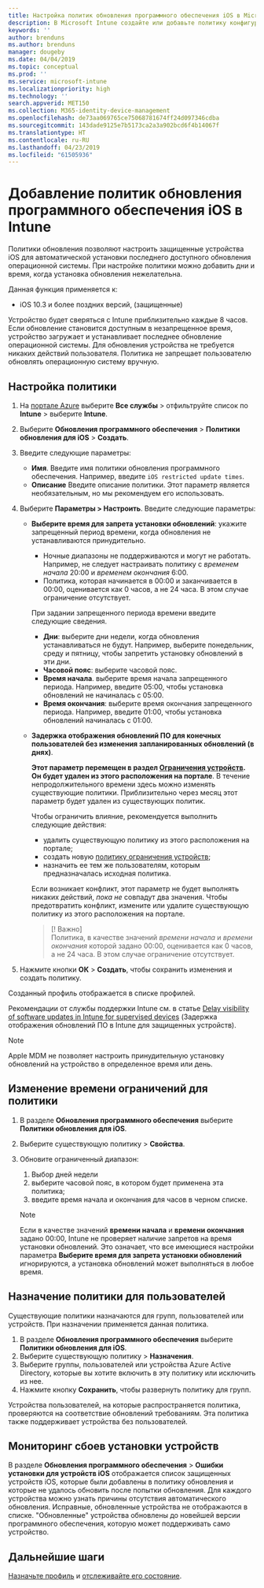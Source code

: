 ```yaml
---
title: Настройка политик обновления программного обеспечения iOS в Microsoft Intune в Azure | Документы Майкрософт
description: В Microsoft Intune создайте или добавьте политику конфигурации, чтобы ограничить автоматическую установку обновлений программного обеспечения на устройствах iOS, управляемых или защищенных Intune. Можно выбрать дату и время, когда обновления устанавливаться не будут. Можно также назначить эту политику для групп, пользователей или устройств и проверить наличие ошибок установки.
keywords: ''
author: brenduns
ms.author: brenduns
manager: dougeby
ms.date: 04/04/2019
ms.topic: conceptual
ms.prod: ''
ms.service: microsoft-intune
ms.localizationpriority: high
ms.technology: ''
search.appverid: MET150
ms.collection: M365-identity-device-management
ms.openlocfilehash: de73aa069765ce75068781674ff24d097346cdba
ms.sourcegitcommit: 143dade9125e7b5173ca2a3a902bcd6f4b14067f
ms.translationtype: HT
ms.contentlocale: ru-RU
ms.lasthandoff: 04/23/2019
ms.locfileid: "61505936"
---
```

# <a name="add-ios-software-update-policies-in-intune"></a>Добавление политик обновления программного обеспечения iOS в Intune

Политики обновления позволяют настроить защищенные устройства iOS для автоматической установки последнего доступного обновления операционной системы. При настройке политики можно добавить дни и время, когда установка обновления нежелательна. 

Данная функция применяется к:

- iOS 10.3 и более поздних версий, (защищенные)

Устройство будет сверяться с Intune приблизительно каждые 8 часов. Если обновление становится доступным в незапрещенное время, устройство загружает и устанавливает последнее обновление операционной системы. Для обновления устройства не требуется никаких действий пользователя. Политика не запрещает пользователю обновлять операционную систему вручную.

## <a name="configure-the-policy"></a>Настройка политики

1. На [портале Azure](https://portal.azure.com) выберите **Все службы** > отфильтруйте список по **Intune** > выберите **Intune**.
2. Выберите **Обновления программного обеспечения** > **Политики обновления для iOS** > **Создать**.
3. Введите следующие параметры:

    - **Имя**. Введите имя политики обновления программного обеспечения. Например, введите `iOS restricted update times`.
    - **Описание** Введите описание политики. Этот параметр является необязательным, но мы рекомендуем его использовать.

4. Выберите **Параметры > Настроить**. Введите следующие параметры:

    - **Выберите время для запрета установки обновлений**: укажите запрещенный период времени, когда обновления не устанавливаются принудительно. 
      - Ночные диапазоны не поддерживаются и могут не работать. Например, не следует настраивать политику с *временем начала* 20:00 и *временем окончания* 6:00.
      - Политика, которая начинается в 00:00 и заканчивается в 00:00, оценивается как 0 часов, а не 24 часа. В этом случае ограничение отсутствует.

      При задании запрещенного периода времени введите следующие сведения.

      - **Дни**: выберите дни недели, когда обновления устанавливаться не будут. Например, выберите понедельник, среду и пятницу, чтобы запретить установку обновлений в эти дни.
      - **Часовой пояс**: выберите часовой пояс.
      - **Время начала**. выберите время начала запрещенного периода. Например, введите 05:00, чтобы установка обновлений не начиналась с 05:00.
      - **Время окончания**: выберите время окончания запрещенного периода. Например, введите 01:00, чтобы установка обновлений начиналась с 01:00.

    - **Задержка отображения обновлений ПО для конечных пользователей без изменения запланированных обновлений (в днях)**. 

      **Этот параметр перемещен в раздел [Ограничения устройств](device-restrictions-ios.md#general). Он будет удален из этого расположения на портале**. В течение непродолжительного времени здесь можно изменять существующие политики. Приблизительно через месяц этот параметр будет удален из существующих политик.

      Чтобы ограничить влияние, рекомендуется выполнить следующие действия:
        - удалить существующую политику из этого расположения на портале;
        - создать новую [политику ограничения устройств](device-restrictions-ios.md#general);
        - назначить ее тем же пользователям, которым предназначалась исходная политика.

      Если возникает конфликт, этот параметр не будет выполнять никаких действий, *пока не* совпадут два значения. Чтобы предотвратить конфликт, измените или удалите существующую политику из этого расположения на портале.
      > [! Важно]  
      > Политика, в качестве значений *времени начала* и *времени окончания* которой задано 00:00, оценивается как 0 часов, а не 24 часа. В этом случае ограничение отсутствует.  

5. Нажмите кнопки **ОК** > **Создать**, чтобы сохранить изменения и создать политику.

Созданный профиль отображается в списке профилей.

Рекомендации от службы поддержки Intune см. в статье [Delay visibility of software updates in Intune for supervised devices](https://techcommunity.microsoft.com/t5/Intune-Customer-Success/Delaying-visibility-of-software-updates-in-Intune-for-supervised/ba-p/345753) (Задержка отображения обновлений ПО в Intune для защищенных устройств).

> [!NOTE]
> Apple MDM не позволяет настроить принудительную установку обновлений на устройство в определенное время или день.

## <a name="change-the-restricted-times-for-the-policy"></a>Изменение времени ограничений для политики

1. В разделе **Обновления программного обеспечения** выберите **Политики обновления для iOS**.
2. Выберите существующую политику > **Свойства**.
3. Обновите ограниченный диапазон:

    1. Выбор дней недели
    2. выберите часовой пояс, в котором будет применена эта политика;
    3. введите время начала и окончания для часов в черном списке.

    > [!NOTE]
    > Если в качестве значений **времени начала** и **времени окончания** задано 00:00, Intune не проверяет наличие запретов на время установки обновлений. Это означает, что все имеющиеся настройки параметра **Выберите время для запрета установки обновлений** игнорируются, а установка обновлений может выполняться в любое время.  

## <a name="assign-the-policy-to-users"></a>Назначение политики для пользователей

Существующие политики назначаются для групп, пользователей или устройств. При назначении применяется данная политика.

1. В разделе **Обновления программного обеспечения** выберите **Политики обновления для iOS**.
2. Выберите существующую политику > **Назначения**. 
3. Выберите группы, пользователей или устройства Azure Active Directory, которые вы хотите включить в эту политику или исключить из нее.
4. Нажмите кнопку **Сохранить**, чтобы развернуть политику для групп.

Устройства пользователей, на которые распространяется политика, проверяются на соответствие обновлений требованиям. Эта политика также поддерживает устройства без пользователей.

## <a name="monitor-device-installation-failures"></a>Мониторинг сбоев установки устройств
<!-- 1352223 -->
В разделе **Обновления программного обеспечения** > **Ошибки установки для устройств iOS** отображается список защищенных устройств iOS, которые были добавлены в политику обновления и которые не удалось обновить после попытки обновления. Для каждого устройства можно узнать причины отсутствия автоматического обновления. Исправные, обновленные устройства не отображаются в списке. "Обновленные" устройства обновлены до новейшей версии программного обеспечения, которую может поддерживать само устройство.

## <a name="next-steps"></a>Дальнейшие шаги

[Назначьте профиль](device-profile-assign.md) и [отслеживайте его состояние](device-profile-monitor.md).
